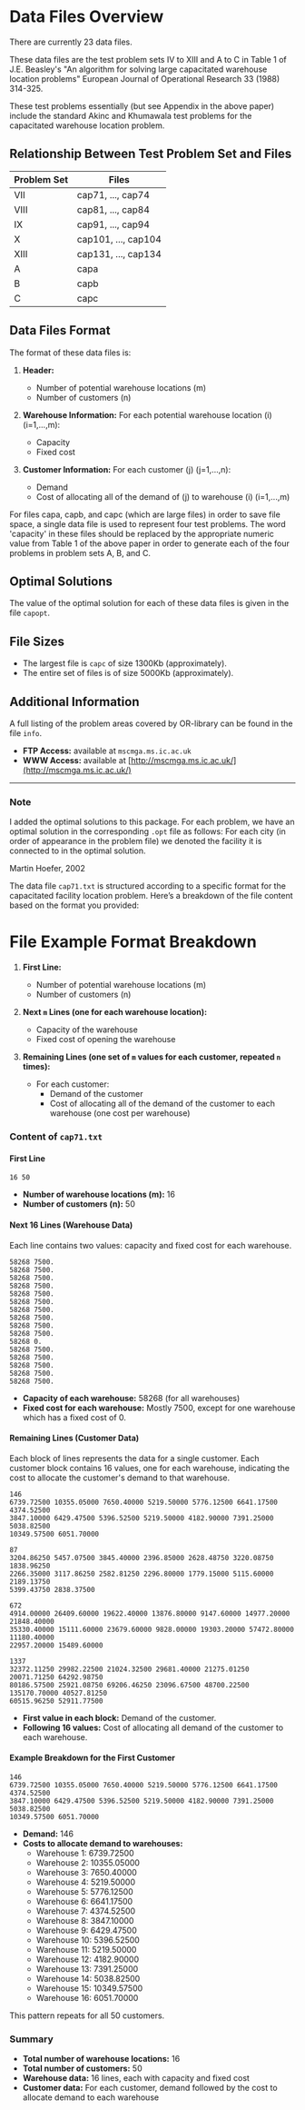 # Data Files Overview

There are currently 23 data files.

These data files are the test problem sets IV to XIII and A to C in Table 1 of J.E. Beasley's "An algorithm for solving large capacitated warehouse location problems" European Journal of Operational Research 33 (1988) 314-325.

These test problems essentially (but see Appendix in the above paper) include the standard Akinc and Khumawala test problems for the capacitated warehouse location problem.

## Relationship Between Test Problem Set and Files

| Problem Set | Files               |
| ----------- | ------------------- |
| VII         | cap71, ..., cap74   |
| VIII        | cap81, ..., cap84   |
| IX          | cap91, ..., cap94   |
| X           | cap101, ..., cap104 |
| XIII        | cap131, ..., cap134 |
| A           | capa                |
| B           | capb                |
| C           | capc                |

## Data Files Format

The format of these data files is:

1. **Header:**

   - Number of potential warehouse locations (m)
   - Number of customers (n)

2. **Warehouse Information:**
   For each potential warehouse location \(i\) (i=1,...,m):

   - Capacity
   - Fixed cost

3. **Customer Information:**
   For each customer \(j\) (j=1,...,n):
   - Demand
   - Cost of allocating all of the demand of \(j\) to warehouse \(i\) (i=1,...,m)

For files capa, capb, and capc (which are large files) in order to save file space, a single data file is used to represent four test problems. The word 'capacity' in these files should be replaced by the appropriate numeric value from Table 1 of the above paper in order to generate each of the four problems in problem sets A, B, and C.

## Optimal Solutions

The value of the optimal solution for each of these data files is given in the file `capopt`.

## File Sizes

- The largest file is `capc` of size 1300Kb (approximately).
- The entire set of files is of size 5000Kb (approximately).

## Additional Information

A full listing of the problem areas covered by OR-library can be found in the file `info`.

- **FTP Access:** available at `mscmga.ms.ic.ac.uk`
- **WWW Access:** available at [http://mscmga.ms.ic.ac.uk/](http://mscmga.ms.ic.ac.uk/)

---

### Note

I added the optimal solutions to this package. For each problem, we have an optimal solution in the corresponding `.opt` file as follows: For each city (in order of appearance in the problem file) we denoted the facility it is connected to in the optimal solution.

Martin Hoefer, 2002

The data file `cap71.txt` is structured according to a specific format for the capacitated facility location problem. Here’s a breakdown of the file content based on the format you provided:

# File Example Format Breakdown

1. **First Line:**

   - Number of potential warehouse locations (m)
   - Number of customers (n)

2. **Next `m` Lines (one for each warehouse location):**

   - Capacity of the warehouse
   - Fixed cost of opening the warehouse

3. **Remaining Lines (one set of `m` values for each customer, repeated `n` times):**
   - For each customer:
     - Demand of the customer
     - Cost of allocating all of the demand of the customer to each warehouse (one cost per warehouse)

### Content of `cap71.txt`

#### First Line

```plaintext
16 50
```

- **Number of warehouse locations (m):** 16
- **Number of customers (n):** 50

#### Next 16 Lines (Warehouse Data)

Each line contains two values: capacity and fixed cost for each warehouse.

```plaintext
58268 7500.
58268 7500.
58268 7500.
58268 7500.
58268 7500.
58268 7500.
58268 7500.
58268 7500.
58268 7500.
58268 7500.
58268 0.
58268 7500.
58268 7500.
58268 7500.
58268 7500.
58268 7500.
```

- **Capacity of each warehouse:** 58268 (for all warehouses)
- **Fixed cost for each warehouse:** Mostly 7500, except for one warehouse which has a fixed cost of 0.

#### Remaining Lines (Customer Data)

Each block of lines represents the data for a single customer. Each customer block contains 16 values, one for each warehouse, indicating the cost to allocate the customer's demand to that warehouse.

```plaintext
146
6739.72500 10355.05000 7650.40000 5219.50000 5776.12500 6641.17500 4374.52500
3847.10000 6429.47500 5396.52500 5219.50000 4182.90000 7391.25000 5038.82500
10349.57500 6051.70000

87
3204.86250 5457.07500 3845.40000 2396.85000 2628.48750 3220.08750 1838.96250
2266.35000 3117.86250 2582.81250 2296.80000 1779.15000 5115.60000 2189.13750
5399.43750 2838.37500

672
4914.00000 26409.60000 19622.40000 13876.80000 9147.60000 14977.20000 21848.40000
35330.40000 15111.60000 23679.60000 9828.00000 19303.20000 57472.80000 11180.40000
22957.20000 15489.60000

1337
32372.11250 29982.22500 21024.32500 29681.40000 21275.01250 20071.71250 64292.98750
80186.57500 25921.08750 69206.46250 23096.67500 48700.22500 135170.70000 40527.81250
60515.96250 52911.77500
```

- **First value in each block:** Demand of the customer.
- **Following 16 values:** Cost of allocating all demand of the customer to each warehouse.

#### Example Breakdown for the First Customer

```plaintext
146
6739.72500 10355.05000 7650.40000 5219.50000 5776.12500 6641.17500 4374.52500
3847.10000 6429.47500 5396.52500 5219.50000 4182.90000 7391.25000 5038.82500
10349.57500 6051.70000
```

- **Demand:** 146
- **Costs to allocate demand to warehouses:**
  - Warehouse 1: 6739.72500
  - Warehouse 2: 10355.05000
  - Warehouse 3: 7650.40000
  - Warehouse 4: 5219.50000
  - Warehouse 5: 5776.12500
  - Warehouse 6: 6641.17500
  - Warehouse 7: 4374.52500
  - Warehouse 8: 3847.10000
  - Warehouse 9: 6429.47500
  - Warehouse 10: 5396.52500
  - Warehouse 11: 5219.50000
  - Warehouse 12: 4182.90000
  - Warehouse 13: 7391.25000
  - Warehouse 14: 5038.82500
  - Warehouse 15: 10349.57500
  - Warehouse 16: 6051.70000

This pattern repeats for all 50 customers.

### Summary

- **Total number of warehouse locations:** 16
- **Total number of customers:** 50
- **Warehouse data:** 16 lines, each with capacity and fixed cost
- **Customer data:** For each customer, demand followed by the cost to allocate demand to each warehouse
